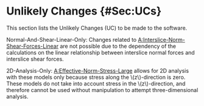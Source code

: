 # Unlikely Changes {#Sec:UCs}

This section lists the Unlikely Changes (UC) to be made to the software.

<div id="UC_normshearlinear"></div>

Normal-And-Shear-Linear-Only: Changes related to [A:Interslice-Norm-Shear-Forces-Linear](./SecAssumps.md#assumpINSFL) are not possible due to the dependency of the calculations on the linear relationship between interslice normal forces and interslice shear forces.

<div id="UC_2donly"></div>

2D-Analysis-Only: [A:Effective-Norm-Stress-Large](./SecAssumps.md#assumpENSL) allows for 2D analysis with these models only because stress along the \\(z\\)-direction is zero. These models do not take into account stress in the \\(z\\)-direction, and therefore cannot be used without manipulation to attempt three-dimensional analysis.
